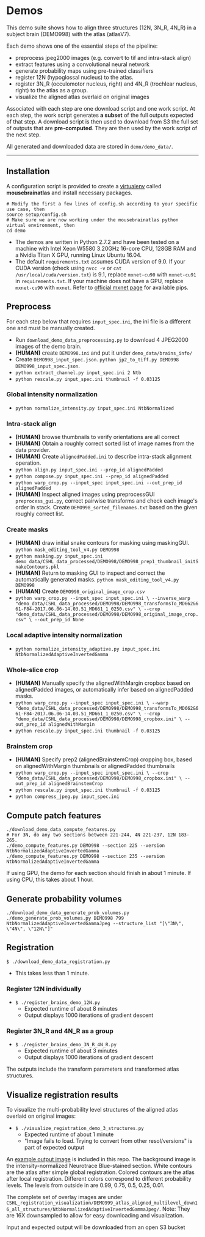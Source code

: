 # Demos

This demo suite shows how to align three structures (12N, 3N_R, 4N_R) in a subject brain (DEMO998) with the atlas (atlasV7). 

Each demo shows one of the essential steps of the pipeline:
- preprocess jpeg2000 images (e.g. convert to tif and intra-stack align)
- extract features using a convolutional neural network
- generate probability maps using pre-trained classifiers
- register 12N (hypoglossal nucleus) to the atlas.
- register 3N_R (occulomotor nucleus, right) and 4N_R (trochlear nucleus, right) to the atlas as a group.
- visualize the aligned atlas overlaid on original images

Associated with each step are one download script and one work script.
At each step, the work script generates **a subset** of the full outputs expected of that step.
A download script is then used to download from S3 the full set of outputs that are **pre-computed**. They are then used by the work script of the next step.

All generated and downloaded data are stored in `demo/demo_data/`.

---------------------------

## Installation

A configuration script is provided to create a [virtualenv](https://virtualenv.pypa.io/en/stable/) called **mousebrainatlas** and install necessary packages.
```
# Modify the first a few lines of config.sh according to your specific use case, then
source setup/config.sh
# Make sure we are now working under the mousebrainatlas python virtual environment, then
cd demo
```

- The demos are written in Python 2.7.2 and have been tested on a machine with Intel Xeon W5580 3.20GHz 16-core CPU, 128GB RAM and a Nvidia Titan X GPU, running Linux Ubuntu 16.04. 
- The default `requirements.txt` assumes CUDA version of 9.0. If your CUDA version (check using `nvcc -v` or `cat /usr/local/cuda/version.txt`) is 9.1, replace `mxnet-cu90` with `mxnet-cu91` in `requirements.txt`. If your machine does not have a GPU, replace `mxnet-cu90` with `mxnet`. Refer to [official mxnet page](https://mxnet.incubator.apache.org/install/index.html?platform=Linux&language=Python&processor=CPU) for available pips.

## Preprocess

For each step below that requires `input_spec.ini`, the ini file is a different one and must be manually created.

- Run `download_demo_data_preprocessing.py` to download 4 JPEG2000 images of the demo brain.
- **(HUMAN)** create `DEMO998.ini` and put it under `demo_data/brains_info/`
- Create `DEMO998_input_spec.json`. `python jp2_to_tiff.py DEMO998 DEMO998_input_spec.json`.
- `python extract_channel.py input_spec.ini 2 Ntb`
- `python rescale.py input_spec.ini thumbnail -f 0.03125`
### Global intensity normalization
- `python normalize_intensity.py input_spec.ini NtbNormalized`
### Intra-stack align
- **(HUMAN)** browse thumbnails to verify orientations are all correct
- **(HUMAN)** Obtain a roughly correct sorted list of image names from the data provider.
- **(HUMAN)** Create `alignedPadded.ini` to describe intra-stack alignment operation.
- `python align.py input_spec.ini --prep_id alignedPadded`
- `python compose.py input_spec.ini --prep_id alignedPadded`
- `python warp_crop.py --input_spec input_spec.ini --out_prep_id alignedPadded`
- **(HUMAN)** Inspect aligned images using preprocessGUI `preprocess_gui.py`, correct pairwise transforms and check each image's order in stack. Create `DEMO998_sorted_filenames.txt` based on the given roughly correct list.
### Create masks
- **(HUMAN)** draw initial snake contours for masking using maskingGUI.
`python mask_editing_tool_v4.py DEMO998`
- `python masking.py input_spec.ini demo_data/CSHL_data_processed/DEMO998/DEMO998_prep1_thumbnail_initSnakeContours.pkl`
- **(HUMAN)** Return to masking GUI to inspect and correct the automatically generated masks. 
`python mask_editing_tool_v4.py DEMO998`
- **(HUMAN)** Create `DEMO998_original_image_crop.csv`
- `python warp_crop.py --input_spec input_spec.ini \
 --inverse_warp "demo_data/CSHL_data_processed/DEMO998/DEMO998_transformsTo_MD662&661-F84-2017.06.06-14.03.51_MD661_1_0250.csv" \
 --crop "demo_data/CSHL_data_processed/DEMO998/DEMO998_original_image_crop.csv" \
 --out_prep_id None`
### Local adaptive intensity normalization
- `python normalize_intensity_adaptive.py input_spec.ini NtbNormalizedAdaptiveInvertedGamma`
### Whole-slice crop
- **(HUMAN)** Manually specify the alignedWithMargin cropbox based on alignedPadded images, or automatically infer based on alignedPadded masks.
- `python warp_crop.py --input_spec input_spec.ini \
 --warp "demo_data/CSHL_data_processed/DEMO998/DEMO998_transformsTo_MD662&661-F84-2017.06.06-14.03.51_MD661_1_0250.csv" \
 --crop "demo_data/CSHL_data_processed/DEMO998/DEMO998_cropbox.ini" \
 --out_prep_id alignedWithMargin`
- `python rescale.py input_spec.ini thumbnail -f 0.03125`
### Brainstem crop
- **(HUMAN)** Specify prep2 (alignedBrainstemCrop) cropping box, based on alignedWithMargin thumbnails or alignedPadded thumbnails
- `python warp_crop.py --input_spec input_spec.ini \
 --crop "demo_data/CSHL_data_processed/DEMO998/DEMO998_cropbox.ini" \
 --out_prep_id alignedBrainstemCrop`
- `python rescale.py input_spec.ini thumbnail -f 0.03125`
- `python compress_jpeg.py input_spec.ini`

## Compute patch features
```
./download_demo_data_compute_features.py
# For 3N, do any two sections between 221-244, 4N 221-237, 12N 183-265.
./demo_compute_features.py DEMO998 --section 225 --version NtbNormalizedAdaptiveInvertedGamma
./demo_compute_features.py DEMO998 --section 235 --version NtbNormalizedAdaptiveInvertedGamma
```

If using GPU, the demo for each section should finish in about 1 minute. If using CPU, this takes about 1 hour.


## Generate probability volumes
```
./download_demo_data_generate_prob_volumes.py
./demo_generate_prob_volumes.py DEMO998 799 NtbNormalizedAdaptiveInvertedGammaJpeg --structure_list "[\"3N\", \"4N\", \"12N\"]"
```

## Registration
`$ ./download_demo_data_registration.py`
* This takes less than 1 minute.

### Register 12N individually
- `$ ./register_brains_demo_12N.py`
  - Expected runtime of about 8 minutes
  - Output displays 1000 iterations of gradient descent

### Register 3N_R and 4N_R as a group
- `$ ./register_brains_demo_3N_R_4N_R.py`
  - Expected runtime of about 3 minutes
  - Output displays 1000 iterations of gradient descent

The outputs include the transform parameters and transformed atlas structures.


## Visualize registration results

To visualize the multi-probability level structures of the aligned atlas overlaid on original images:
- `$ ./visualize_registration_demo_3_structures.py`
  - Expected runtime of about 1 minute
  - "Image fails to load. Trying to convert from other resol/versions" is part of expected output

An [example output image](example_atlas_overlay.jpg) is included in this repo.
The background image is the intensity-normalized Neurotrace Blue-stained section.
White contours are the atlas after simple global registration.
Colored contours are the atlas after local registration. Different colors correspond to different probability levels. The  levels from outside in are 0.99, 0.75, 0.5, 0.25, 0.01.

The complete set of overlay images are under `CSHL_registration_visualization/DEMO999_atlas_aligned_multilevel_down16_all_structures/NtbNormalizedAdaptiveInvertedGammaJpeg/`. Note: They are 16X downsampled to allow for easy downloading and visualization.


Input and expected output will be downloaded from an open S3 bucket
